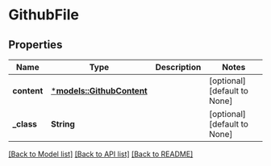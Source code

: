 # GithubFile

## Properties
Name | Type | Description | Notes
------------ | ------------- | ------------- | -------------
**content** | [***models::GithubContent**](GithubContent.md) |  | [optional] [default to None]
**_class** | **String** |  | [optional] [default to None]

[[Back to Model list]](../README.md#documentation-for-models) [[Back to API list]](../README.md#documentation-for-api-endpoints) [[Back to README]](../README.md)


